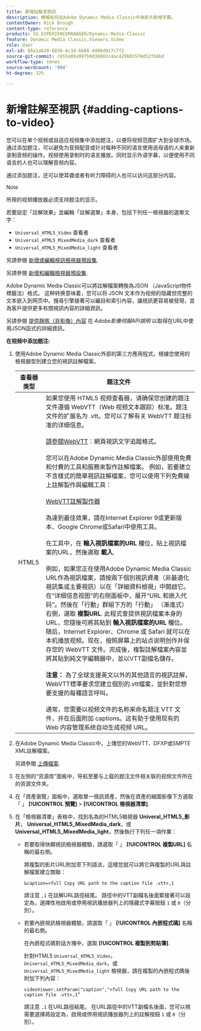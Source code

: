 ```yaml
---
title: 新增註解至視訊
description: 瞭解如何在Adobe Dynamic Media Classic中為影片新增字幕。
contentOwner: Rick Brough
content-type: reference
products: SG_EXPERIENCEMANAGER/Dynamic-Media-Classic
feature: Dynamic Media Classic,Viewers,Video
role: User
exl-id: 66a1ab20-6036-4c3d-bb66-dd06d917c7f2
source-git-commit: cb55e09a997b9d36002c4ac429603576d52fb8bd
workflow-type: tm+mt
source-wordcount: '904'
ht-degree: 32%

---
```


# 新增註解至視訊 {#adding-captions-to-video}

您可以在单个视频或自适应视频集中添加题注，以便将视频范围扩大到全球市场。通过添加题注，可以避免为音频配音或针对每种不同的语言使用说母语的人来重新录制音频的操作。视频使用录制时的语言播放。同时显示外语字幕，以便使用不同语言的人也可以理解音频内容。

通过添加题注，还可以使耳聋或者有听力障碍的人也可以访问这部分内容。

>[!NOTE]
>
>所用的视频播放器必须支持题注的显示。

若要設定「註解效果」並編輯「註解選單」本身，包括下列任一檢視器的選單文字：

* `Universal_HTML5_Video` 查看者
* `Universal_HTML5_MixedMedia_dark` 查看者
* `Universal_HTML5_MixedMedia_light` 查看者

另請參閱 [新增或編輯視訊檢視器預設集](previewing-videos-video-viewer.md#adding_or_editing_a_video_viewer_preset).

另請參閱 [新增和編輯檢視器預設集](application-setup.md#adding_and_editing_viewer_presets).

Adobe Dynamic Media Classic可以將註解檔案轉換為JSON （JavaScript物件標籤法）格式。 这种转换意味着，您可以将 JSON 文本作为视频的隐藏但完整的文本嵌入到网页中。搜尋引擎接著可以編目和索引內容，讓視訊更容易被發現，並為客戶提供更多有關視訊內容的詳細資訊。

另請參閱 [提供靜態（非影像）內容](https://experienceleague.adobe.com/docs/dynamic-media-developer-resources/image-serving-api/image-serving-api/c-serving-static-nonimage-contents.html?lang=en#image-serving-api) 在 *Adobe影像伺服API說明* 以取得在URL中使用JSON函式的詳細資訊。

**在视频中添加题注:**

1. 使用Adobe Dynamic Media Classic外部的第三方應用程式，根據您使用的檢視器型別建立您的視訊註解檔案。

   | 查看器类型 | 题注文件 |
   |--- |--- |
   | HTML5 | 如果您使用 HTML5 视频查看器，请确保您创建的题注文件遵循 WebVTT（Web 视频文本跟踪）标准。题注文件的扩展名为 .vtt。您可以了解有关 WebVTT 题注标准的详细信息。<br><br>[請參閱WebVTT](https://w3c.github.io/webvtt/)：網頁視訊文字追蹤格式。 <br><br>您可以在Adobe Dynamic Media Classic外部使用免費和付費的工具和服務來製作註解檔案。 例如，若要建立不含樣式的簡單視訊註解檔案，您可以使用下列免費線上註解製作與編輯工具： <br><br>[WebVTT註解製作器](https://testdrive-archive.azurewebsites.net/Graphics/CaptionMaker/Default.html) <br><br>為達到最佳效果，請在Internet Explorer 9或更新版本、Google Chrome或Safari中使用工具。 <br><br>在工具中，在 <b>輸入視訊檔案的URL</b> 欄位，貼上視訊檔案的URL，然後選取 <b>載入</b>. <br><br>例如，如果您正在使用Adobe Dynamic Media Classic URL作為視訊檔案，請按兩下個別視訊資產（非最適化視訊集或主要視訊）以在「詳細資料檢視」中開啟它。 在“详细信息视图”的右侧面板中，展开“URL 和嵌入代码”。然後在「行動」群組下方的「行動」 （漸進式）右側，選取 <b>複製URL</b>. 此程式會提供視訊檔案本身的URL，您隨後可將其貼到 <b>輸入視訊檔案的URL</b> 欄位。 随后，Internet Explorer、Chrome 或 Safari 就可以在本机播放视频。现在，按照屏幕上的站点说明创作并保存您的 WebVTT 文件。完成後，複製註解檔案內容並將其貼到純文字編輯器中，並以VTT副檔名儲存。 <br><br><b>注意：</b> 為了全球支援英文以外的其他語言的視訊註解，WebVTT標準要求您建立個別的.vtt檔案，並針對您想要支援的每種語言呼叫。 <br><br>通常，您需要以视频文件的名称来命名题注 VTT 文件，并在后面附加 captions。这有助于使用现有的 Web 内容管理系统自动生成视频 URL。 |

1. 在Adobe Dynamic Media Classic中，上傳您的WebVTT、DFXP或SMPTE XML註解檔案。

   另請參閱 [上傳檔案](uploading-files.md#uploading_files).

1. 在左侧的“资源库”面板中，导航至要与上载的题注文件相关联的视频文件所在的资源文件夹。
1. 在「資產瀏覽」面板中，選取單一視訊資產，然後在資產的縮圖影像下方選取「 」 **[!UICONTROL 預覽]** > **[!UICONTROL 檢視器清單]**.
1. 在「檢視器清單」表格中，找到名為的HTML5檢視器 **Univeral_HTML5_影片**， **Universal_HTML5_MixedMedia_dark**，或 **Universal_HTML5_MixedMedia_light**，然後執行下列任一項作業：

   * 若要取得快顯視訊檢視器體驗，請選取「 」 **[!UICONTROL 複製URL]** 名稱的最右側。

      將複製的影片URL附加至下列語法，這樣您就可以將它與複製的URL與註解檔案建立關聯：

      `&caption=<full Copy URL path to the caption file .vtt>,1`

      請注意 `,1` 在註解URL路徑結尾。 路徑中的VTT副檔名後面緊接著可以設定為，選擇性地啟用或停用視訊播放器列上的隱藏式字幕按鈕 `1` 或 `0`（分別）。

   * 若要內嵌視訊檢視器體驗，請選取「 」 **[!UICONTROL 內嵌程式碼]** 名稱的最右側。

      在內嵌程式碼對話方塊中，選取 **[!UICONTROL 複製到剪貼簿]**.

      針對HTML5 `Universal_HTML5_Video`， `Universal_HTML5_MixedMedia_dark`，或 `Universal_HTML5_MixedMedia_light` 檢視器，請在複製的內嵌程式碼後附加下列內容：

      `videoViewer.setParam("caption","<full Copy URL path to the caption file .vtt>,1”`

      請注意 `,1` 在URL路徑結尾。 在URL路徑中的VTT副檔名後面，您可以視需要選擇將設定為，啟用或停用視訊播放器列上的註解按鈕 `1` 或 `0`（分別）。
